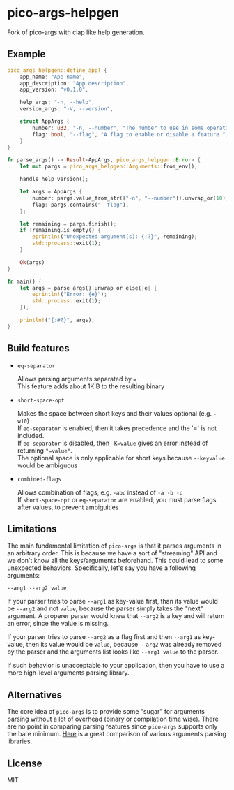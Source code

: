 # pico-args-helpgen

Fork of pico-args with clap like help generation.

## Example

```rust
pico_args_helpgen::define_app! {
    app_name: "App name",
    app_description: "App description",
    app_version: "v0.1.0",

    help_args: "-h, --help",
    version_args: "-V, --version",

    struct AppArgs {
        number: u32, "-n, --number", "The number to use in some operation.",
        flag: bool, "--flag", "A flag to enable or disable a feature.",
    }
}

fn parse_args() -> Result<AppArgs, pico_args_helpgen::Error> {
    let mut pargs = pico_args_helpgen::Arguments::from_env();

    handle_help_version();

    let args = AppArgs {
        number: pargs.value_from_str(["-n", "--number"]).unwrap_or(10),
        flag: pargs.contains("--flag"),
    };

    let remaining = pargs.finish();
    if !remaining.is_empty() {
        eprintln!("Unexpected argument(s): {:?}", remaining);
        std::process::exit(1);
    }

    Ok(args)
}

fn main() {
    let args = parse_args().unwrap_or_else(|e| {
        eprintln!("Error: {e}");
        std::process::exit(1);
    });

    println!("{:#?}", args);
}
```

## Build features

- `eq-separator`

  Allows parsing arguments separated by `=`<br/>
  This feature adds about 1KiB to the resulting binary

- `short-space-opt`

  Makes the space between short keys and their values optional (e.g. `-w10`)<br/>
  If `eq-separator` is enabled, then it takes precedence and the '=' is not included.<br/>
  If `eq-separator` is disabled, then `-K=value` gives an error instead of returning `"=value"`.<br/>
  The optional space is only applicable for short keys because `--keyvalue` would be ambiguous

- `combined-flags`

  Allows combination of flags, e.g. `-abc` instead of `-a -b -c`<br/>
  If `short-space-opt` or `eq-separator` are enabled, you must parse flags after values,
  to prevent ambiguities

## Limitations

The main fundamental limitation of `pico-args` is that it parses arguments in an arbitrary order.
This is because we have a sort of "streaming" API and we don't know all the keys/arguments
beforehand. This could lead to some unexpected behaviors.
Specifically, let's say you have a following arguments:

```
--arg1 --arg2 value
```

If your parser tries to parse `--arg1` as key-value first, than its value would be `--arg2`
and not `value`, because the parser simply takes the "next" argument.
A properer parser would knew that `--arg2` is a key and will return an error,
since the value is missing.

If your parser tries to parse `--arg2` as a flag first and then `--arg1` as key-value,
then its value would be `value`, because `--arg2` was already removed by the parser
and the arguments list looks like `--arg1 value` to the parser.

If such behavior is unacceptable to your application, then you have to use a more high-level
arguments parsing library.

## Alternatives

The core idea of `pico-args` is to provide some "sugar" for arguments parsing without
a lot of overhead (binary or compilation time wise).
There are no point in comparing parsing features since `pico-args` supports
only the bare minimum. [Here](https://github.com/rust-cli/argparse-benchmarks-rs)
is a great comparison of various arguments parsing libraries.

## License

MIT
